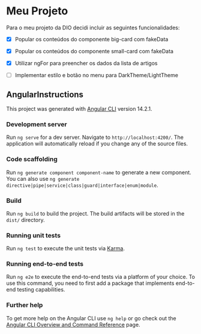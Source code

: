 # Meu Projeto

Para o meu projeto da DIO decidi incluir as seguintes funcionalidades:
- [x] Popular os conteúdos do componente big-card com fakeData
- [x] Popular os conteúdos do componente small-card com fakeData
- [x] Utilizar ngFor para preencher os dados da lista de artigos
- [ ] Implementar estilo e botão no menu para DarkTheme/LightTheme




## AngularInstructions

This project was generated with [Angular CLI](https://github.com/angular/angular-cli) version 14.2.1.

### Development server

Run `ng serve` for a dev server. Navigate to `http://localhost:4200/`. The application will automatically reload if you change any of the source files.

### Code scaffolding

Run `ng generate component component-name` to generate a new component. You can also use `ng generate directive|pipe|service|class|guard|interface|enum|module`.

### Build

Run `ng build` to build the project. The build artifacts will be stored in the `dist/` directory.

### Running unit tests

Run `ng test` to execute the unit tests via [Karma](https://karma-runner.github.io).

### Running end-to-end tests

Run `ng e2e` to execute the end-to-end tests via a platform of your choice. To use this command, you need to first add a package that implements end-to-end testing capabilities.

### Further help

To get more help on the Angular CLI use `ng help` or go check out the [Angular CLI Overview and Command Reference](https://angular.io/cli) page.
